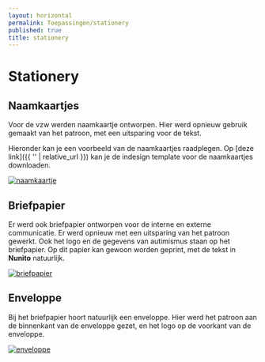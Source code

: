 ```yaml
---
layout: horizontal
permalink: Toepassingen/stationery
published: true
title: stationery
---
```


# Stationery

## Naamkaartjes
Voor de vzw werden naamkaartje ontworpen. Hier werd opnieuw gebruik gemaakt van het patroon, met een uitsparing voor de tekst.

Hieronder kan je een voorbeeld van de naamkaartjes raadplegen. Op [deze link]({{ '' | relative_url }}) kan je de indesign template voor de naamkaartjes downloaden.

<a href="../../assets/images/toepassingen/naamkaartje.png" data-lightbox="image-1" data-title="Brochure"><img src="../assets/images/toepassingen/naamkaartje.png" alt="naamkaartje" class="w-75"></a>

## Briefpapier
    
Er werd ook briefpapier ontworpen voor de interne en externe communicatie. Er werd opnieuw met een uitsparing van het patroon gewerkt. Ook het logo en de gegevens van autimismus staan op het briefpapier. Op dit papier kan gewoon worden geprint, met de tekst in <b>Nunito</b> natuurlijk.

<a href="../../assets/images/toepassingen/briefpapier.png" data-lightbox="image-2" data-title="briefpapier"><img src="../assets/images/toepassingen/briefpapier.png" alt="briefpapier" class="w-75"></a>

## Enveloppe
    
Bij het briefpapier hoort natuurlijk een enveloppe. Hier werd het patroon aan de binnenkant van de enveloppe gezet, en het logo op de voorkant van de enveloppe.

<a href="../../assets/images/toepassingen/enveloppe.png" data-lightbox="image-3" data-title="enveloppe"><img src="../assets/images/toepassingen/enveloppe.png" alt="enveloppe" class="w-75"></a>

